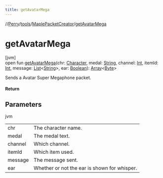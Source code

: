 ```yaml
---
title: getAvatarMega
---
```

//[Perry](../../../index.html)/[tools](../index.html)/[MaplePacketCreator](index.html)/[getAvatarMega](get-avatar-mega.html)



# getAvatarMega



[jvm]\
open fun [getAvatarMega](get-avatar-mega.html)(chr: [Character](../../client/-character/index.html), medal: [String](https://docs.oracle.com/javase/8/docs/api/java/lang/String.html), channel: [Int](https://kotlinlang.org/api/latest/jvm/stdlib/kotlin/-int/index.html), itemId: [Int](https://kotlinlang.org/api/latest/jvm/stdlib/kotlin/-int/index.html), message: [List](https://docs.oracle.com/javase/8/docs/api/java/util/List.html)&lt;[String](https://docs.oracle.com/javase/8/docs/api/java/lang/String.html)&gt;, ear: [Boolean](https://kotlinlang.org/api/latest/jvm/stdlib/kotlin/-boolean/index.html)): [Array](https://kotlinlang.org/api/latest/jvm/stdlib/kotlin/-array/index.html)&lt;[Byte](https://kotlinlang.org/api/latest/jvm/stdlib/kotlin/-byte/index.html)&gt;



Sends a Avatar Super Megaphone packet.



#### Return



## Parameters


jvm

| | |
|---|---|
| chr | The character name. |
| medal | The medal text. |
| channel | Which channel. |
| itemId | Which item used. |
| message | The message sent. |
| ear | Whether or not the ear is shown for whisper. |




